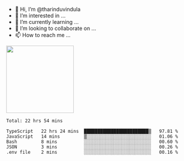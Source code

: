 - 👋 Hi, I’m @tharinduvindula
- 👀 I’m interested in ...
- 🌱 I’m currently learning ...
- 💞️ I’m looking to collaborate on ...
- 📫 How to reach me ...

<!---
tharinduvindula/tharinduvindula is a ✨ special ✨ repository because its `README.md` (this file) appears on your GitHub profile.
You can click the Preview link to take a look at your changes.
--->

<img height="180em" src="https://github-readme-stats.vercel.app/api?username=tharinduvindula&show_icons=true&hide_border=false&&count_private=true&include_all_commits=true" />


<!--START_SECTION:waka-->
```text
Total: 22 hrs 54 mins

TypeScript   22 hrs 24 mins  ████████████████████████▒   97.81 % 
JavaScript   14 mins         ▒░░░░░░░░░░░░░░░░░░░░░░░░   01.06 % 
Bash         8 mins          ░░░░░░░░░░░░░░░░░░░░░░░░░   00.60 % 
JSON         3 mins          ░░░░░░░░░░░░░░░░░░░░░░░░░   00.26 % 
.env file    2 mins          ░░░░░░░░░░░░░░░░░░░░░░░░░   00.16 % 
```
<!--END_SECTION:waka-->
